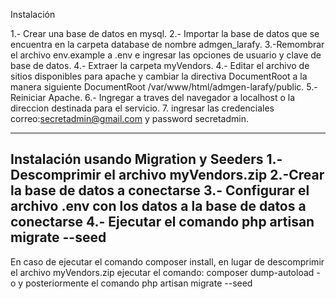 Instalación

1.- Crear una base de datos en mysql.
2.- Importar la base de datos que se encuentra en la carpeta database de nombre admgen_larafy.
3.-Remombrar el archivo env.example a .env e ingresar las opciones de usuario y clave de base de datos.
4.- Extraer la carpeta myVendors.
4.- Editar el archivo de sitios disponibles para apache y cambiar la directiva DocumentRoot a la manera siguiente DocumentRoot /var/www/html/admgen-larafy/public.
5.- Reiniciar Apache.
6.- Ingregar a traves del navegador a localhost o la direccion destinada para el servicio.
7. ingresar las credenciales correo:secretadmin@gmail.com y password secretadmin.

-------------------------------------
Instalación usando Migration y Seeders
1.- Descomprimir el archivo myVendors.zip
2.-Crear la base de datos a conectarse
3.- Configurar el archivo .env con los datos a la base de datos a conectarse
4.- Ejecutar el comando php artisan migrate --seed
---------------------------------------
En caso de ejecutar el comando composer install, en lugar de descomprimir el archivo myVendors.zip
ejecutar el comando: composer dump-autoload -o y posteriormente el comando php artisan migrate --seed

